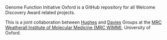 Genome Function Initiative Oxford is a GitHub repository for all Welcome Discovery Award related projects.

This is a joint collaboration between [Hughes](https://www.rdm.ox.ac.uk/about/our-divisions/nuffield-division-of-clinical-laboratory-sciences/nuffield-division-of-clinical-laboratory-sciences-research/hughes-group) and [Davies](https://www.imm.ox.ac.uk/research/research-groups/davies-group-genome-function-and-advanced-cellular-therapy-development) Groups at the [MRC Weatherall Institute of Molecular Medicine (MRC WIMM)](https://www.imm.ox.ac.uk/), University of Oxford.


<!--

## Hi there 👋


**Here are some ideas to get you started:**

🙋‍♀️ A short introduction - what is your organization all about?
🌈 Contribution guidelines - how can the community get involved?
👩‍💻 Useful resources - where can the community find your docs? Is there anything else the community should know?
🍿 Fun facts - what does your team eat for breakfast?
🧙 Remember, you can do mighty things with the power of [Markdown](https://docs.github.com/github/writing-on-github/getting-started-with-writing-and-formatting-on-github/basic-writing-and-formatting-syntax)
-->
